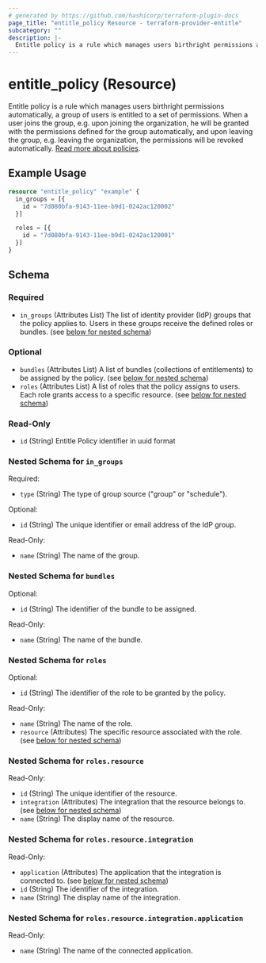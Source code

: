 ```yaml
---
# generated by https://github.com/hashicorp/terraform-plugin-docs
page_title: "entitle_policy Resource - terraform-provider-entitle"
subcategory: ""
description: |-
  Entitle policy is a rule which manages users birthright permissions automatically, a group of users is entitled to a set of permissions. When a user joins the group, e.g. upon joining the organization, he will be granted with the permissions defined for the group automatically, and upon leaving the group, e.g. leaving the organization, the permissions will be revoked automatically. Read more about policies https://docs.beyondtrust.com/entitle/docs/birthright-policies.
---
```


# entitle_policy (Resource)

Entitle policy is a rule which manages users birthright permissions automatically, a group of users is entitled to a set of permissions. When a user joins the group, e.g. upon joining the organization, he will be granted with the permissions defined for the group automatically, and upon leaving the group, e.g. leaving the organization, the permissions will be revoked automatically. [Read more about policies](https://docs.beyondtrust.com/entitle/docs/birthright-policies).

## Example Usage

```terraform
resource "entitle_policy" "example" {
  in_groups = [{
    id = "7d080bfa-9143-11ee-b9d1-0242ac120002"
  }]

  roles = [{
    id = "7d080bfa-9143-11ee-b9d1-0242ac120001"
  }]
}
```

<!-- schema generated by tfplugindocs -->
## Schema

### Required

- `in_groups` (Attributes List) The list of identity provider (IdP) groups that the policy applies to. Users in these groups receive the defined roles or bundles. (see [below for nested schema](#nestedatt--in_groups))

### Optional

- `bundles` (Attributes List) A list of bundles (collections of entitlements) to be assigned by the policy. (see [below for nested schema](#nestedatt--bundles))
- `roles` (Attributes List) A list of roles that the policy assigns to users. Each role grants access to a specific resource. (see [below for nested schema](#nestedatt--roles))

### Read-Only

- `id` (String) Entitle Policy identifier in uuid format

<a id="nestedatt--in_groups"></a>
### Nested Schema for `in_groups`

Required:

- `type` (String) The type of group source ("group" or "schedule").

Optional:

- `id` (String) The unique identifier or email address of the IdP group.

Read-Only:

- `name` (String) The name of the group.


<a id="nestedatt--bundles"></a>
### Nested Schema for `bundles`

Optional:

- `id` (String) The identifier of the bundle to be assigned.

Read-Only:

- `name` (String) The name of the bundle.


<a id="nestedatt--roles"></a>
### Nested Schema for `roles`

Optional:

- `id` (String) The identifier of the role to be granted by the policy.

Read-Only:

- `name` (String) The name of the role.
- `resource` (Attributes) The specific resource associated with the role. (see [below for nested schema](#nestedatt--roles--resource))

<a id="nestedatt--roles--resource"></a>
### Nested Schema for `roles.resource`

Read-Only:

- `id` (String) The unique identifier of the resource.
- `integration` (Attributes) The integration that the resource belongs to. (see [below for nested schema](#nestedatt--roles--resource--integration))
- `name` (String) The display name of the resource.

<a id="nestedatt--roles--resource--integration"></a>
### Nested Schema for `roles.resource.integration`

Read-Only:

- `application` (Attributes) The application that the integration is connected to. (see [below for nested schema](#nestedatt--roles--resource--integration--application))
- `id` (String) The identifier of the integration.
- `name` (String) The display name of the integration.

<a id="nestedatt--roles--resource--integration--application"></a>
### Nested Schema for `roles.resource.integration.application`

Read-Only:

- `name` (String) The name of the connected application.
